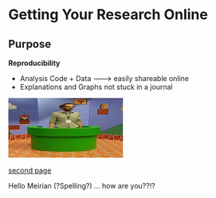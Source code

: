 # Getting Your Research Online

## Purpose

__Reproducibility__

* Analysis Code + Data ---> easily shareable online
* Explanations and Graphs not stuck in a journal

![test](mario_prof_pic%20copy.jpg)

<!-- <img src="mario_prof_pic.png" width='200'> -->

[second page](structure.md)

Hello Meirian (?Spelling?) ... how are you??!?
